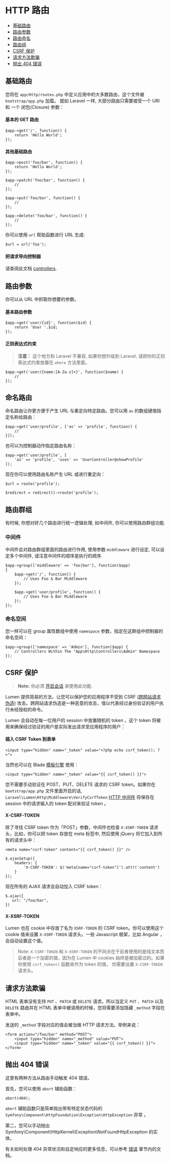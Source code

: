 # HTTP 路由

- [基础路由](#basic-routing)
- [路由参数](#route-parameters)
- [路由命名](#named-routes)
- [路由组](#route-groups)
- [CSRF 保护](#csrf-protection)
- [请求方法欺骗](#method-spoofing)
- [抛出 404 错误](#throwing-404-errors)

<a name="basic-routing"></a>
## 基础路由

您将在 `app/Http/routes.php` 中定义应用中的大多数路由，这个文件被 `bootstrap/app.php` 加载。 就如 Laravel 一样, 大部分路由只需要接受一个 URI 和 一个 闭包(Closure) 参数：

#### 基本的 GET 路由

	$app->get('/', function() {
		return 'Hello World';
	});

#### 其他基础路由

	$app->post('foo/bar', function() {
		return 'Hello World';
	});

	$app->patch('foo/bar', function() {
		//
	});

	$app->put('foo/bar', function() {
		//
	});

	$app->delete('foo/bar', function() {
		//
	});

你可以使用 `url` 帮助函数进行 URL 生成: 

	$url = url('foo');

#### 把请求导向控制器

请查阅此文档 [controllers](/docs/controllers).

<a name="route-parameters"></a>
## 路由参数

你可以从 URL 中抓取你想要的参数。

#### 基本路由参数

	$app->get('user/{id}', function($id) {
		return 'User '.$id;
	});

#### 正则表达式约束

> **注意：** 这个地方和 Laravel 不兼容, 如果你想升级到 Laravel, 请把你的正则表达式约束放置在 `where` 方法里面。

	$app->get('user/{name:[A-Za-z]+}', function($name) {
		//
	});

<a name="named-routes"></a>
## 命名路由

命名路由让你更方便于产生 URL 与重定向特定路由。您可以用 `as` 的数组键值指定名称给路由：

	$app->get('user/profile', ['as' => 'profile', function() {
		//
	}]);

也可以为控制器动作指定路由名称：

	$app->get('user/profile', [
		'as' => 'profile', 'uses' => 'UserController@showProfile'
	]);

现在你可以使用路由名称产生 URL 或进行重定向：

	$url = route('profile');

	$redirect = redirect()->route('profile');

<a name="route-groups"></a>
## 路由群组

有时候, 你想对好几个路由进行统一逻辑处理, 如中间件, 你可以使用路由群组功能. 

<a name="route-group-middleware"></a>
### 中间件

中间件会对路由群组里面的路由进行作用, 使用参数 `middleware` 进行设定, 可以设定多个中间件, 请注意中间件的顺序是执行的顺序. 

	$app->group(['middleware' => 'foo|bar'], function($app)
	{
		$app->get('/', function() {
			// Uses Foo & Bar Middleware
		});

		$app->get('user/profile', function() {
			// Uses Foo & Bar Middleware
		});
	});

<a name="route-group-namespace"></a>
### 命名空间

您一样可以在 group 属性数组中使用 `namespace` 参数，指定在这群组中控制器的命名空间：

	$app->group(['namespace' => 'Admin'], function($app) {
		// Controllers Within The "App\Http\Controllers\Admin" Namespace
	});

<a name="csrf-protection"></a>
## CSRF 保护

> **Note:** 你必须 [开启会话](/docs/session#session-usage) 来使用此功能.

Lumen 提供简易的方法，让您可以保护您的应用程序不受到 CSRF ([跨网站请求伪造](http://en.wikipedia.org/wiki/Cross-site_request_forgery)) 攻击。跨网站请求伪造是一种恶意的攻击，借以代表经过身份验证的用户执行未经授权的命令。

Lumen 会自动在每一位用户的 session 中放置随机的 token ，这个 token 将被用来确保经过验证的用户是实际发出请求至应用程序的用户：

#### 插入 CSRF Token 到表单

	<input type="hidden" name="_token" value="<?php echo csrf_token(); ?>">

当然也可以在 Blade [模板引擎](/docs/templates) 使用：

	<input type="hidden" name="_token" value="{{ csrf_token() }}">

您不需要手动验证在 POST、PUT、DELETE 请求的 CSRF token。如果你在 `bootstrap/app.php` 文件里面开启的话, `Laravel\Lumen\Http\Middleware\VerifyCsrfToken` [HTTP 中间件](/docs/middleware) 将保存在 session 中的请求输入的 token 配对来验证 token 。

#### X-CSRF-TOKEN

除了寻找 CSRF token 作为「POST」参数，中间件也检查 `X-XSRF-TOKEN` 请求头，比如，你可以把 token 存放在 meta 标签中, 然后使用 jQuery 将它加入到所有的请求头中：

	<meta name="csrf-token" content="{{ csrf_token() }}" />

	$.ajaxSetup({
		headers: {
			'X-CSRF-TOKEN': $('meta[name="csrf-token"]').attr('content')
		}
	});

现在所有的 AJAX 请求会自动加入 CSRF token：

	$.ajax({
	   url: "/foo/bar",
	})

#### X-XSRF-TOKEN

Lumen 也在 cookie 中存放了名为 `XSRF-TOKEN` 的 CSRF token。你可以使用这个 cookie 值来设置 `X-XSRF-TOKEN` 请求头。一些 Javascript 框架，比如 Angular ，会自动设置这个值。

> Note:  `X-CSRF-TOKEN` 和 `X-XSRF-TOKEN` 的不同点在于前者使用的是纯文本而后者是一个加密的值，因为在 Lumen 中 cookies 始终是被加密过的。如果你使用 `csrf_token()` 函数来作为 token 的值， 你需要设置 `X-CSRF-TOKEN` 请求头。

<a name="method-spoofing"></a>
## 请求方法欺骗

HTML 表单没有支持 `PUT` 、`PATCH` 或 `DELETE` 请求。所以当定义 `PUT` 、`PATCH` 以及 `DELETE` 路由并在 HTML 表单中被调用的时候，您将需要添加隐藏 `_method` 字段在表单中。

发送的 `_method` 字段对应的值会被当做 HTTP 请求方法。举例来说：

	<form action="/foo/bar" method="POST">
		<input type="hidden" name="_method" value="PUT">
		<input type="hidden" name="_token" value="{{ csrf_token() }}">
	</form>

<a name="throwing-404-errors"></a>
## 抛出 404 错误

这里有两种方法从路由手动触发 404 错误。

首先，您可以使用 `abort` 辅助函数：

	abort(404);

`abort` 辅助函数只是简单抛出带有特定状态代码的 `Symfony\Component\HttpFoundation\Exception\HttpException` 异常 。

第二，您可以手动抛出 Symfony\Component\HttpKernel\Exception\NotFoundHttpException 的实体。

有关如何处理 404 异常状况和自定响应的更多信息，可以参考 [错误](/docs/errors#http-exceptions) 章节内的文档。

